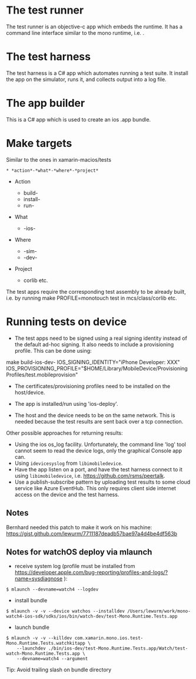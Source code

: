 # The test runner

The test runner is an objective-c app which embeds the runtime. It has a command line interface similar to the mono runtime, i.e.
<exe> <arguments>.

# The test harness

The test harness is a C# app which automates running a test suite. It
install the app on the simulator, runs it, and collects output into
a log file.

# The app builder

This is a C# app which is used to create an ios .app bundle.

# Make targets

Similar to the ones in xamarin-macios/tests

	* *action*-*what*-*where*-*project*

* Action

	* build-
	* install-
	* run-

* What

	* -ios-

* Where

	* -sim-
	* -dev-

* Project

	* corlib etc.

The test apps require the corresponding test assembly to be already
built, i.e. by running make PROFILE=monotouch test in mcs/class/corlib
etc.

# Running tests on device

* The test apps need to be signed using a real signing identity instead
of the default ad-hoc signing. It also needs to include a provisioning
profile. This can be done using:

make build-ios-dev-<app> IOS_SIGNING_IDENTITY="iPhone Developer: XXX" IOS_PROVISIONING_PROFILE="$HOME/Library/MobileDevice/Provisioning Profiles/test.mobileprovision"

* The certificates/provisioning profiles need to be installed on the
host/device.

* The app is installed/run using 'ios-deploy'.

* The host and the device needs to be on the same network. This is
needed because the test results are sent back over a tcp connection.

Other possible approaches for returning results:

* Using the ios os_log facility. Unfortunately, the command line 'log' tool cannot
seem to read the device logs, only the graphical Console app can.
* Using `idevicesyslog` from `libimobiledevice`.
* Have the app listen on a port, and have the test harness connect to it using
`libimobiledevice`, i.e. https://github.com/rsms/peertalk.
* Use a publish-subscribe pattern by uploading test results to some cloud service like
Azure EventHub. This only requires client side internet access on the device and
the test harness.

## Notes

Bernhard needed this patch to make it work on his machine: https://gist.github.com/lewurm/7711187deadb57bae97a4d4be4df563b


## Notes for watchOS deploy via mlaunch

* receive system log (profile must be installed from https://developer.apple.com/bug-reporting/profiles-and-logs/?name=sysdiagnose ):
```console
$ mlaunch --devname=watch4 --logdev
```

* install bundle
```console
$ mlaunch -v -v --device watchos --installdev /Users/lewurm/work/mono-watch4-ios-sdk/sdks/ios/bin/watch-dev/test-Mono.Runtime.Tests.app
```

* launch bundle
```console
$ mlaunch -v -v --killdev com.xamarin.mono.ios.test-Mono.Runtime.Tests.watchkitapp \
    --launchdev ./bin/ios-dev/test-Mono.Runtime.Tests.app/Watch/test-watch-Mono.Runtime.Tests.app \
	--devname=watch4 --argument
```


Tip: Avoid trailing slash on bundle directory
